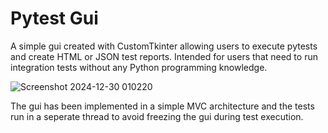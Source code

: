 <h1>Pytest Gui</h1>

A simple gui created with CustomTkinter allowing users to execute pytests and create HTML or JSON test reports. Intended for users that need to run integration tests without any Python programming knowledge.

![Screenshot 2024-12-30 010220](https://github.com/user-attachments/assets/50335e98-66dc-4ff9-934d-b43213145be0)

The gui has been implemented in a simple MVC architecture and the tests run in a seperate thread to avoid freezing the gui during test execution.
